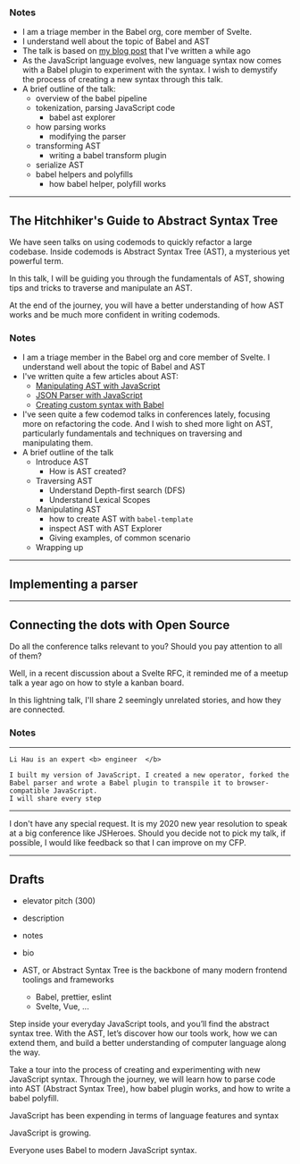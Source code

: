 
### Notes
- I am a triage member in the Babel org, core member of Svelte.
- I understand well about the topic of Babel and AST
- The talk is based on [my blog post](https://lihautan.com/creating-custom-javascript-syntax-with-babel/) that I've written a while ago
- As the JavaScript language evolves, new language syntax now comes with a Babel plugin to experiment with the syntax. I wish to demystify the process of creating a new syntax through this talk.
- A brief outline of the talk:
   - overview of the babel pipeline
   - tokenization, parsing JavaScript code
      - babel ast explorer
   - how parsing works
      - modifying the parser
   - transforming AST
      - writing a babel transform plugin
   - serialize AST
   - babel helpers and polyfills
      - how babel helper, polyfill works

---
The Hitchhiker's Guide to Abstract Syntax Tree
---
We have seen talks on using codemods to quickly refactor a large codebase. Inside codemods is Abstract Syntax Tree (AST), a mysterious yet powerful term.

In this talk, I will be guiding you through the fundamentals of AST, showing tips and tricks to traverse and manipulate an AST.

At the end of the journey, you will have a better understanding of how AST works and be much more confident in writing codemods.

### Notes
- I am a triage member in the Babel org and core member of Svelte. I understand well about the topic of Babel and AST
- I've written quite a few articles about AST:
   - [Manipulating AST with JavaScript](https://lihautan.com/manipulating-ast-with-javascript/)
   - [JSON Parser with JavaScript](https://lihautan.com/json-parser-with-javascript/)
   - [Creating custom syntax with Babel](https://lihautan.com/creating-custom-javascript-syntax-with-babel/)
- I've seen quite a few codemod talks in conferences lately, focusing more on refactoring the code. And I wish to shed more light on AST, particularly fundamentals and techniques on traversing and manipulating them.
- A brief outline of the talk
	- Introduce AST
		- How is AST created?
	- Traversing AST
		- Understand Depth-first search (DFS)
		- Understand Lexical Scopes
	- Manipulating AST
		- how to create AST with `babel-template`
		- inspect AST with AST Explorer
		- Giving examples, of common scenario
	- Wrapping up
---
Implementing a parser
---




---
Connecting the dots with Open Source
---
Do all the conference talks relevant to you? Should you pay attention to all of them?

Well, in a recent discussion about a Svelte RFC, it reminded me of a meetup talk a year ago on how to style a kanban board.

In this lightning talk, I'll share 2 seemingly unrelated stories, and how they are connected.

### Notes


---


```
Li Hau is an expert <b> engineer  </b>

I built my version of JavaScript. I created a new operator, forked the Babel parser and wrote a Babel plugin to transpile it to browser-compatible JavaScript.
I will share every step 
```


---
I don't have any special request. It is my 2020 new year resolution to speak at a big conference like JSHeroes. Should you decide not to pick my talk, if possible, I would like feedback so that I can improve on my CFP.


---
Drafts
---

- elevator pitch (300)
- description
- notes
- bio

- AST, or Abstract Syntax Tree is the backbone of many modern frontend toolings and frameworks
  - Babel, prettier, eslint
  - Svelte, Vue, ...

Step inside your everyday JavaScript tools, and you’ll find the abstract syntax tree. With the AST, let’s discover how our tools work, how we can extend them, and build a better understanding of computer language along the way.


Take a tour into the process of creating and experimenting with new JavaScript syntax. Through the journey, we will learn how to parse code into AST (Abstract Syntax Tree), how babel plugin works, and how to write a babel polyfill.

JavaScript has been expending in terms of language features and syntax

JavaScript is growing. 

Everyone uses Babel to modern JavaScript syntax.


<script>
console.log('H')
   </script>